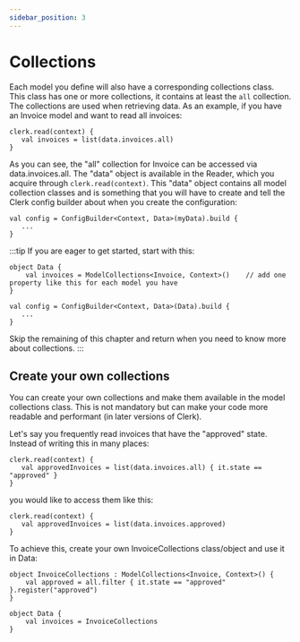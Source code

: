```yaml
---
sidebar_position: 3
---
```

# Collections

Each model you define will also have a corresponding collections class. This class has one or more collections, it
contains at least the `all` collection. The collections are used when retrieving data. As an example, if you have
an Invoice model and want to read all invoices:
```
clerk.read(context) { 
   val invoices = list(data.invoices.all) 
}
```

As you can see, the "all" collection for Invoice can be accessed via data.invoices.all. The "data" object is available
in the Reader, which you acquire through `clerk.read(context)`. This "data" object contains all model collection classes
and is something that you will have to create and tell the Clerk config builder about when you create the configuration:
```
val config = ConfigBuilder<Context, Data>(myData).build {
   ...
}
```

:::tip
If you are eager to get started, start with this:
```
object Data {
    val invoices = ModelCollections<Invoice, Context>()    // add one property like this for each model you have
}

val config = ConfigBuilder<Context, Data>(Data).build {
   ...
}
```
Skip the remaining of this chapter and return when you need to know more about collections.
:::

## Create your own collections

You can create your own collections and make them available in the model collections class. This is not mandatory but
can make your code more readable and performant (in later versions of Clerk). 

Let's say you frequently read invoices that have the "approved" state. Instead of writing this in many places:
```
clerk.read(context) { 
   val approvedInvoices = list(data.invoices.all) { it.state == "approved" }
}
```
you would like to access them like this:
```
clerk.read(context) { 
   val approvedInvoices = list(data.invoices.approved)
}
```
To achieve this, create your own InvoiceCollections class/object and use it in Data: 

```
object InvoiceCollections : ModelCollections<Invoice, Context>() {
    val approved = all.filter { it.state == "approved" }.register("approved")
}

object Data {
    val invoices = InvoiceCollections
}
```
